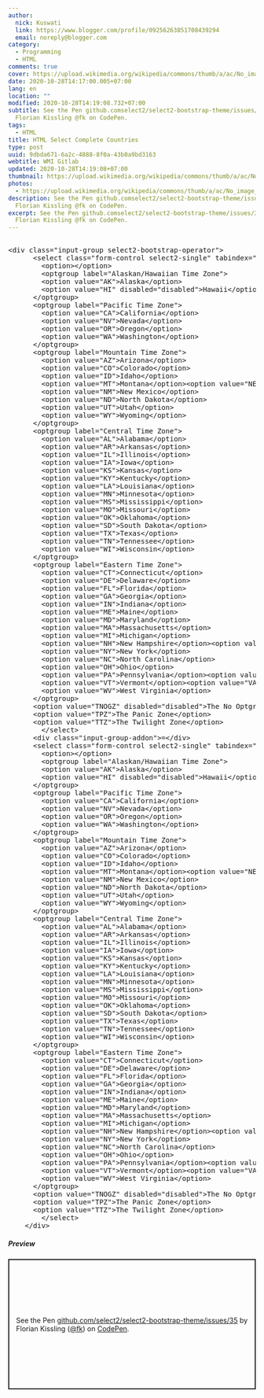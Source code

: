 ```yaml
---
author:
  nick: Kuswati
  link: https://www.blogger.com/profile/09256263851708439294
  email: noreply@blogger.com
category:
  - Programming
  - HTML
comments: true
cover: https://upload.wikimedia.org/wikipedia/commons/thumb/a/ac/No_image_available.svg/2048px-No_image_available.svg.png
date: 2020-10-28T14:17:00.005+07:00
lang: en
location: ""
modified: 2020-10-28T14:19:08.732+07:00
subtitle: See the Pen github.comselect2/select2-bootstrap-theme/issues/35 by
  Florian Kissling @fk on CodePen.
tags:
  - HTML
title: HTML Select Complete Countries
type: post
uuid: 9dbda671-6a2c-4888-8f0a-43b0a9bd3163
webtitle: WMI Gitlab
updated: 2020-10-28T14:19:08+07:00
thumbnail: https://upload.wikimedia.org/wikipedia/commons/thumb/a/ac/No_image_available.svg/2048px-No_image_available.svg.png
photos:
  - https://upload.wikimedia.org/wikipedia/commons/thumb/a/ac/No_image_available.svg/2048px-No_image_available.svg.png
description: See the Pen github.comselect2/select2-bootstrap-theme/issues/35 by
  Florian Kissling @fk on CodePen.
excerpt: See the Pen github.comselect2/select2-bootstrap-theme/issues/35 by
  Florian Kissling @fk on CodePen.
---
```


<pre><br>&lt;div class="input-group select2-bootstrap-operator"&gt;<br>      &lt;select class="form-control select2-single" tabindex="-1" aria-hidden="true"&gt;<br>        &lt;option&gt;&lt;/option&gt;<br>        &lt;optgroup label="Alaskan/Hawaiian Time Zone"&gt;<br>        &lt;option value="AK"&gt;Alaska&lt;/option&gt;<br>        &lt;option value="HI" disabled="disabled"&gt;Hawaii&lt;/option&gt;<br>      &lt;/optgroup&gt;<br>      &lt;optgroup label="Pacific Time Zone"&gt;<br>        &lt;option value="CA"&gt;California&lt;/option&gt;<br>        &lt;option value="NV"&gt;Nevada&lt;/option&gt;<br>        &lt;option value="OR"&gt;Oregon&lt;/option&gt;<br>        &lt;option value="WA"&gt;Washington&lt;/option&gt;<br>      &lt;/optgroup&gt;<br>      &lt;optgroup label="Mountain Time Zone"&gt;<br>        &lt;option value="AZ"&gt;Arizona&lt;/option&gt;<br>        &lt;option value="CO"&gt;Colorado&lt;/option&gt;<br>        &lt;option value="ID"&gt;Idaho&lt;/option&gt;<br>        &lt;option value="MT"&gt;Montana&lt;/option&gt;&lt;option value="NE"&gt;Nebraska&lt;/option&gt;<br>        &lt;option value="NM"&gt;New Mexico&lt;/option&gt;<br>        &lt;option value="ND"&gt;North Dakota&lt;/option&gt;<br>        &lt;option value="UT"&gt;Utah&lt;/option&gt;<br>        &lt;option value="WY"&gt;Wyoming&lt;/option&gt;<br>      &lt;/optgroup&gt;<br>      &lt;optgroup label="Central Time Zone"&gt;<br>        &lt;option value="AL"&gt;Alabama&lt;/option&gt;<br>        &lt;option value="AR"&gt;Arkansas&lt;/option&gt;<br>        &lt;option value="IL"&gt;Illinois&lt;/option&gt;<br>        &lt;option value="IA"&gt;Iowa&lt;/option&gt;<br>        &lt;option value="KS"&gt;Kansas&lt;/option&gt;<br>        &lt;option value="KY"&gt;Kentucky&lt;/option&gt;<br>        &lt;option value="LA"&gt;Louisiana&lt;/option&gt;<br>        &lt;option value="MN"&gt;Minnesota&lt;/option&gt;<br>        &lt;option value="MS"&gt;Mississippi&lt;/option&gt;<br>        &lt;option value="MO"&gt;Missouri&lt;/option&gt;<br>        &lt;option value="OK"&gt;Oklahoma&lt;/option&gt;<br>        &lt;option value="SD"&gt;South Dakota&lt;/option&gt;<br>        &lt;option value="TX"&gt;Texas&lt;/option&gt;<br>        &lt;option value="TN"&gt;Tennessee&lt;/option&gt;<br>        &lt;option value="WI"&gt;Wisconsin&lt;/option&gt;<br>      &lt;/optgroup&gt;<br>      &lt;optgroup label="Eastern Time Zone"&gt;<br>        &lt;option value="CT"&gt;Connecticut&lt;/option&gt;<br>        &lt;option value="DE"&gt;Delaware&lt;/option&gt;<br>        &lt;option value="FL"&gt;Florida&lt;/option&gt;<br>        &lt;option value="GA"&gt;Georgia&lt;/option&gt;<br>        &lt;option value="IN"&gt;Indiana&lt;/option&gt;<br>        &lt;option value="ME"&gt;Maine&lt;/option&gt;<br>        &lt;option value="MD"&gt;Maryland&lt;/option&gt;<br>        &lt;option value="MA"&gt;Massachusetts&lt;/option&gt;<br>        &lt;option value="MI"&gt;Michigan&lt;/option&gt;<br>        &lt;option value="NH"&gt;New Hampshire&lt;/option&gt;&lt;option value="NJ"&gt;New Jersey&lt;/option&gt;<br>        &lt;option value="NY"&gt;New York&lt;/option&gt;<br>        &lt;option value="NC"&gt;North Carolina&lt;/option&gt;<br>        &lt;option value="OH"&gt;Ohio&lt;/option&gt;<br>        &lt;option value="PA"&gt;Pennsylvania&lt;/option&gt;&lt;option value="RI"&gt;Rhode Island&lt;/option&gt;&lt;option value="SC"&gt;South Carolina&lt;/option&gt;<br>        &lt;option value="VT"&gt;Vermont&lt;/option&gt;&lt;option value="VA"&gt;Virginia&lt;/option&gt;<br>        &lt;option value="WV"&gt;West Virginia&lt;/option&gt;<br>      &lt;/optgroup&gt;<br>      &lt;option value="TNOGZ" disabled="disabled"&gt;The No Optgroup Zone&lt;/option&gt;<br>      &lt;option value="TPZ"&gt;The Panic Zone&lt;/option&gt;<br>      &lt;option value="TTZ"&gt;The Twilight Zone&lt;/option&gt;<br>		&lt;/select&gt;<br>      &lt;div class="input-group-addon"&gt;=&lt;/div&gt;<br>      &lt;select class="form-control select2-single" tabindex="-1" aria-hidden="true"&gt;<br>        &lt;option&gt;&lt;/option&gt;<br>        &lt;optgroup label="Alaskan/Hawaiian Time Zone"&gt;<br>        &lt;option value="AK"&gt;Alaska&lt;/option&gt;<br>        &lt;option value="HI" disabled="disabled"&gt;Hawaii&lt;/option&gt;<br>      &lt;/optgroup&gt;<br>      &lt;optgroup label="Pacific Time Zone"&gt;<br>        &lt;option value="CA"&gt;California&lt;/option&gt;<br>        &lt;option value="NV"&gt;Nevada&lt;/option&gt;<br>        &lt;option value="OR"&gt;Oregon&lt;/option&gt;<br>        &lt;option value="WA"&gt;Washington&lt;/option&gt;<br>      &lt;/optgroup&gt;<br>      &lt;optgroup label="Mountain Time Zone"&gt;<br>        &lt;option value="AZ"&gt;Arizona&lt;/option&gt;<br>        &lt;option value="CO"&gt;Colorado&lt;/option&gt;<br>        &lt;option value="ID"&gt;Idaho&lt;/option&gt;<br>        &lt;option value="MT"&gt;Montana&lt;/option&gt;&lt;option value="NE"&gt;Nebraska&lt;/option&gt;<br>        &lt;option value="NM"&gt;New Mexico&lt;/option&gt;<br>        &lt;option value="ND"&gt;North Dakota&lt;/option&gt;<br>        &lt;option value="UT"&gt;Utah&lt;/option&gt;<br>        &lt;option value="WY"&gt;Wyoming&lt;/option&gt;<br>      &lt;/optgroup&gt;<br>      &lt;optgroup label="Central Time Zone"&gt;<br>        &lt;option value="AL"&gt;Alabama&lt;/option&gt;<br>        &lt;option value="AR"&gt;Arkansas&lt;/option&gt;<br>        &lt;option value="IL"&gt;Illinois&lt;/option&gt;<br>        &lt;option value="IA"&gt;Iowa&lt;/option&gt;<br>        &lt;option value="KS"&gt;Kansas&lt;/option&gt;<br>        &lt;option value="KY"&gt;Kentucky&lt;/option&gt;<br>        &lt;option value="LA"&gt;Louisiana&lt;/option&gt;<br>        &lt;option value="MN"&gt;Minnesota&lt;/option&gt;<br>        &lt;option value="MS"&gt;Mississippi&lt;/option&gt;<br>        &lt;option value="MO"&gt;Missouri&lt;/option&gt;<br>        &lt;option value="OK"&gt;Oklahoma&lt;/option&gt;<br>        &lt;option value="SD"&gt;South Dakota&lt;/option&gt;<br>        &lt;option value="TX"&gt;Texas&lt;/option&gt;<br>        &lt;option value="TN"&gt;Tennessee&lt;/option&gt;<br>        &lt;option value="WI"&gt;Wisconsin&lt;/option&gt;<br>      &lt;/optgroup&gt;<br>      &lt;optgroup label="Eastern Time Zone"&gt;<br>        &lt;option value="CT"&gt;Connecticut&lt;/option&gt;<br>        &lt;option value="DE"&gt;Delaware&lt;/option&gt;<br>        &lt;option value="FL"&gt;Florida&lt;/option&gt;<br>        &lt;option value="GA"&gt;Georgia&lt;/option&gt;<br>        &lt;option value="IN"&gt;Indiana&lt;/option&gt;<br>        &lt;option value="ME"&gt;Maine&lt;/option&gt;<br>        &lt;option value="MD"&gt;Maryland&lt;/option&gt;<br>        &lt;option value="MA"&gt;Massachusetts&lt;/option&gt;<br>        &lt;option value="MI"&gt;Michigan&lt;/option&gt;<br>        &lt;option value="NH"&gt;New Hampshire&lt;/option&gt;&lt;option value="NJ"&gt;New Jersey&lt;/option&gt;<br>        &lt;option value="NY"&gt;New York&lt;/option&gt;<br>        &lt;option value="NC"&gt;North Carolina&lt;/option&gt;<br>        &lt;option value="OH"&gt;Ohio&lt;/option&gt;<br>        &lt;option value="PA"&gt;Pennsylvania&lt;/option&gt;&lt;option value="RI"&gt;Rhode Island&lt;/option&gt;&lt;option value="SC"&gt;South Carolina&lt;/option&gt;<br>        &lt;option value="VT"&gt;Vermont&lt;/option&gt;&lt;option value="VA"&gt;Virginia&lt;/option&gt;<br>        &lt;option value="WV"&gt;West Virginia&lt;/option&gt;<br>      &lt;/optgroup&gt;<br>      &lt;option value="TNOGZ" disabled="disabled"&gt;The No Optgroup Zone&lt;/option&gt;<br>      &lt;option value="TPZ"&gt;The Panic Zone&lt;/option&gt;<br>      &lt;option value="TTZ"&gt;The Twilight Zone&lt;/option&gt;<br>		&lt;/select&gt;<br>    &lt;/div&gt;<br></pre> <h5>Preview</h5><p class="codepen" data-height="265" data-theme-id="dark" data-default-tab="html,result" data-user="fk" data-slug-hash="pEzaOv" style="height: 265px; box-sizing: border-box; display: flex; align-items: center; justify-content: center; border: 2px solid; margin: 1em 0; padding: 1em;" data-pen-title="github.com/select2/select2-bootstrap-theme/issues/35">  <span>See the Pen <a href="https://codepen.io/fk/pen/pEzaOv" rel="noopener noreferer nofollow">  github.com/select2/select2-bootstrap-theme/issues/35</a> by Florian Kissling (<a href="https://codepen.io/fk" rel="noopener noreferer nofollow">@fk</a>)   on <a href="https://codepen.io" rel="noopener noreferer nofollow">CodePen</a>.</span></p><script async="" src="https://static.codepen.io/assets/embed/ei.js"></script>